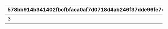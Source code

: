 |578bb914b341402fbcfbfaca0af7d0718d4ab246f37dde96fe7c95dd28460db1|0122b43001950d1b212d761c27f987fba7c886219a8076b91aa43383974ae0e1|533da3f5c53d9c1e2083e92851b6163d095a7758482101dd24524032b8ee753f|488fed6209849dc5c3994aba9f8da7464bfc4e2157af65377ac97a4c65b886c2|f8843dd33fa1d75a3d1fd4c9802e84421aa8dc8f743d700f8f25cdb53729eb64|f31e99d13c190528e87fc68186e225c7b21c950a3703f8ced8243ce0068ad298|1212e87fa35368686dc6162d5a1da56d22666b506b0f9f47f5d80c23c93991c4|bf7fcd360a6a79538b829c6a84c06733270e39c29b7826101f72b76d6d6677c9|e72f37f90658144f1824b62347b788803d6f33bbd280206e1cc2e5747b1d7e4a|ac1e97dd75911547820bd72c3599030b8d090ce4a441fffee53a96c4ebcf9f9b|38b60307bd862c8fc3d9b671c15043b8c96d787be676f1770b4cc09bc2c09b47|24d33e016be0fc1b41a92de93166e35bef44c903f32bf023ffc6ba9034e3af6d|
| --- | --- | --- | --- | --- | --- | --- | --- | --- | --- | --- | --- |
|3|2022/12/16 12:00:00|2022/12/22 11:59:59||終炎のエリュシオン|2116006|9000003|2022/12/15 15:00:00|2022/12/23 11:59:59|2023/01/09 11:59:59|2000002|bgm_M643|